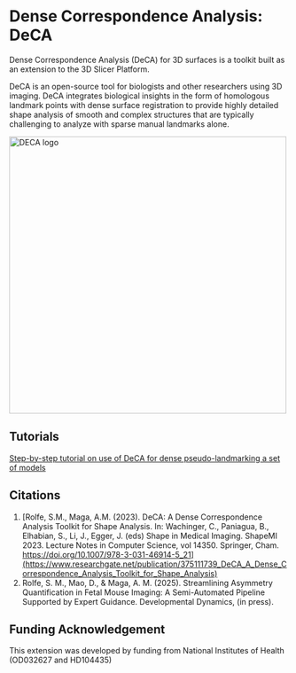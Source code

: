 # Dense Correspondence Analysis: DeCA
Dense Correspondence Analysis (DeCA) for 3D surfaces is a toolkit built as an extension to the 3D Slicer Platform.

DeCA is an open-source tool for biologists and other researchers using 3D imaging. DeCA integrates biological insights in the form of homologous landmark points with dense surface registration to provide highly detailed shape analysis of smooth and complex structures that are typically challenging to analyze with sparse manual landmarks alone.

<img src="./DeCA.png" alt="DECA logo" width="500">

## Tutorials
[Step-by-step tutorial on use of DeCA for dense pseudo-landmarking a set of models](https://github.com/SlicerMorph/Tutorials/tree/main/DeCAL#readme)

## Citations
1. [Rolfe, S.M., Maga, A.M. (2023). DeCA: A Dense Correspondence Analysis Toolkit for Shape Analysis. In: Wachinger, C., Paniagua, B., Elhabian, S., Li, J., Egger, J. (eds) Shape in Medical Imaging. ShapeMI 2023. Lecture Notes in Computer Science, vol 14350. Springer, Cham. https://doi.org/10.1007/978-3-031-46914-5_21](https://www.researchgate.net/publication/375111739_DeCA_A_Dense_Correspondence_Analysis_Toolkit_for_Shape_Analysis)
2. Rolfe, S. M., Mao, D., & Maga, A. M. (2025). Streamlining Asymmetry Quantification in Fetal Mouse Imaging: A Semi-Automated Pipeline Supported by Expert Guidance. Developmental Dynamics, (in press).

## Funding Acknowledgement
This extension was developed by funding from National Institutes of Health (OD032627 and HD104435)
